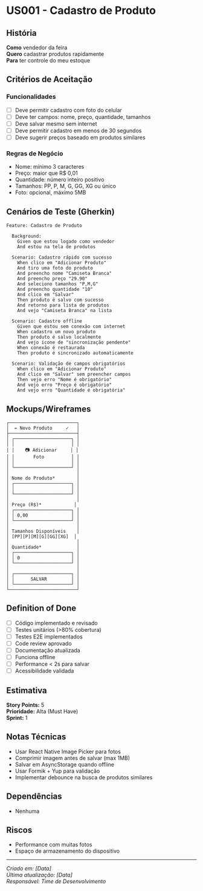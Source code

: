 # US001 - Cadastro de Produto

## História
**Como** vendedor da feira  
**Quero** cadastrar produtos rapidamente  
**Para** ter controle do meu estoque  

## Critérios de Aceitação

### Funcionalidades
- [ ] Deve permitir cadastro com foto do celular
- [ ] Deve ter campos: nome, preço, quantidade, tamanhos
- [ ] Deve salvar mesmo sem internet
- [ ] Deve permitir cadastro em menos de 30 segundos
- [ ] Deve sugerir preços baseado em produtos similares

### Regras de Negócio
- Nome: mínimo 3 caracteres
- Preço: maior que R$ 0,01
- Quantidade: número inteiro positivo
- Tamanhos: PP, P, M, G, GG, XG ou único
- Foto: opcional, máximo 5MB

## Cenários de Teste (Gherkin)

```gherkin
Feature: Cadastro de Produto

  Background:
    Given que estou logado como vendedor
    And estou na tela de produtos

  Scenario: Cadastro rápido com sucesso
    When clico em "Adicionar Produto"
    And tiro uma foto do produto
    And preencho nome "Camiseta Branca"
    And preencho preço "29.90"
    And seleciono tamanhos "P,M,G"
    And preencho quantidade "10"
    And clico em "Salvar"
    Then produto é salvo com sucesso
    And retorno para lista de produtos
    And vejo "Camiseta Branca" na lista

  Scenario: Cadastro offline
    Given que estou sem conexão com internet
    When cadastro um novo produto
    Then produto é salvo localmente
    And vejo ícone de "sincronização pendente"
    When conexão é restaurada
    Then produto é sincronizado automaticamente

  Scenario: Validação de campos obrigatórios
    When clico em "Adicionar Produto"
    And clico em "Salvar" sem preencher campos
    Then vejo erro "Nome é obrigatório"
    And vejo erro "Preço é obrigatório"
    And vejo erro "Quantidade é obrigatória"
```

## Mockups/Wireframes

```
┌─────────────────────────┐
│  ← Novo Produto     ✓   │
├─────────────────────────┤
│ ┌─────────────────────┐ │
│ │                     │ │
│ │    📷 Adicionar     │ │
│ │       Foto          │ │
│ │                     │ │
│ └─────────────────────┘ │
│                         │
│ Nome do Produto*        │
│ ┌─────────────────────┐ │
│ │                     │ │
│ └─────────────────────┘ │
│                         │
│ Preço (R$)*            │
│ ┌─────────────────────┐ │
│ │ 0,00                │ │
│ └─────────────────────┘ │
│                         │
│ Tamanhos Disponíveis    │
│ [PP][P][M][G][GG][XG]  │
│                         │
│ Quantidade*             │
│ ┌─────────────────────┐ │
│ │ 0                   │ │
│ └─────────────────────┘ │
│                         │
│ ┌─────────────────────┐ │
│ │      SALVAR         │ │
│ └─────────────────────┘ │
└─────────────────────────┘
```

## Definition of Done
- [ ] Código implementado e revisado
- [ ] Testes unitários (>80% cobertura)
- [ ] Testes E2E implementados
- [ ] Code review aprovado
- [ ] Documentação atualizada
- [ ] Funciona offline
- [ ] Performance < 2s para salvar
- [ ] Acessibilidade validada

## Estimativa
**Story Points:** 5  
**Prioridade:** Alta (Must Have)  
**Sprint:** 1  

## Notas Técnicas
- Usar React Native Image Picker para fotos
- Comprimir imagem antes de salvar (max 1MB)
- Salvar em AsyncStorage quando offline
- Usar Formik + Yup para validação
- Implementar debounce na busca de produtos similares

## Dependências
- Nenhuma

## Riscos
- Performance com muitas fotos
- Espaço de armazenamento do dispositivo

---
*Criado em: [Data]*  
*Última atualização: [Data]*  
*Responsável: Time de Desenvolvimento*